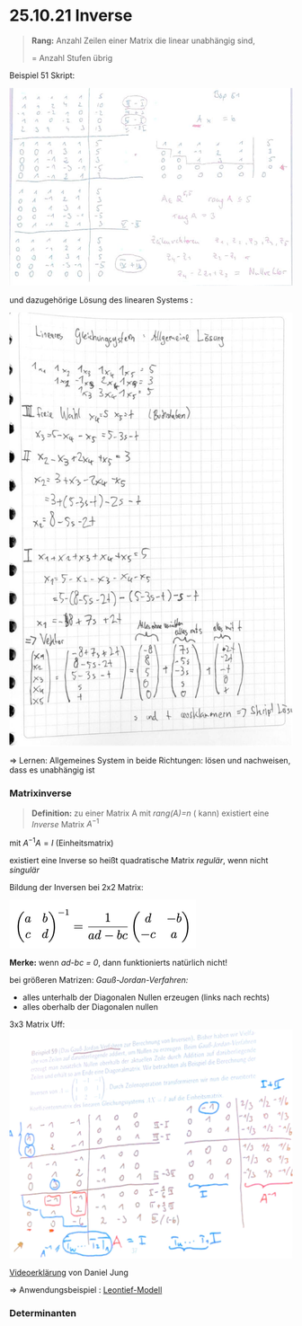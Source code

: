 # 25.10.21 Inverse

> **Rang:** Anzahl Zeilen einer Matrix die linear unabhängig sind,
>
> = Anzahl Stufen übrig

Beispiel 51 Skript:

![21-10-25_13-18-48](../images/21-10-25_13-18-48.jpg)

und dazugehörige Lösung des linearen Systems :

![21-10-25-13-46-28](../images/21-10-25-13-46-28.jpg)

=> Lernen: Allgemeines System in beide Richtungen: lösen und nachweisen, dass es unabhängig ist 



### Matrixinverse

>  **Definition:** zu einer Matrix A mit *rang(A)=n*  ( kann) existiert eine *Inverse* Matrix $A^{-1}$ 

mit $A^{-1} A = I$ (Einheitsmatrix)

existiert eine Inverse so heißt quadratische Matrix *regulär*, wenn nicht *singulär*

Bildung der Inversen bei 2x2 Matrix:

![21-10-25-13.52.26](../images/21-10-25-13.52.26.png)

**Merke:** wenn *ad-bc = 0*, dann funktionierts natürlich nicht!

bei größeren Matrizen: *Gauß-Jordan-Verfahren:*

- alles unterhalb der Diagonalen Nullen erzeugen (links nach rechts)
- alles oberhalb der Diagonalen nullen

3x3 Matrix Uff: ![21-10-25-14-11](../images/21-10-25-14-11.jpg)

[Videoerklärung](https://www.youtube.com/watch?v=MwwhXN8aHr8) von Daniel Jung

=\> Anwendungsbeispiel : [Leontief-Modell](https://www.youtube.com/watch?v=YdFON0-Je6U)



### Determinanten

